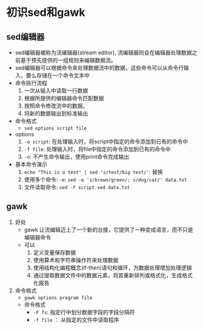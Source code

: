 # 初识sed和gawk

## sed编辑器

* sed编辑器被称为流编辑器(stream editor), 流编辑器则会在编辑器处理数据之前基于预先提供的一组规则来编辑数据流。
* sed编辑器可以根据命令来处理数据流中的数据，这些命令可以从命令行输入，要么存储在一个命令文本中
* 命令执行流程
  1. 一次从输入中读取一行数据
  2. 根据所提供的编辑器命令匹配数据
  3. 按照命令修改流中的数据。
  4. 将新的数据输出到标准输出
* 命令格式
  * `sed options script file`
* options
  1. `-e script`: 在处理输入时，将script中指定的命令添加到已有的命令中
  2. `-f file`: 处理输入时，将file中指定的命令添加到已有的命令中
  3. `-n`: 不产生命令输出，使用print命令完成输出
* 基本命令演示
  1. `echo "This is a test" | sed 's/test/big test/'`: 替换
  2. 使用多个命令: `-e`: `sed -e 's/brown/green/; s/dog/cat/' data.txt`
  3. 文件读取命令: `sed -f script.sed data.txt`

## gawk 

1. 好处
   * gawk 让流编辑迈上了一个新的台接，它提供了一种变成语言，而不只是编辑器命令
   * 可以
     1. 定义变量保存数据
     2. 使用算术和字符串操作符来处理数据
     3. 使用结构化编程概念(if-then)语句和循环，为数据处理增加处理逻辑
     4. 通过提取数据文件中的数据元素，将其重新排列或格式化，生成格式化报告
2. 命令格式
   * `gawk options program file`
   * 命令格式
     * `-F fs`: 指定行中划分数据字段的字段分隔符
     * `-f file` ： 从指定的文件中读取程序

